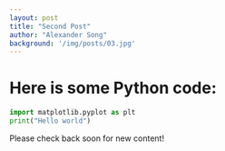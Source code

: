 ```yaml
---
layout: post
title: "Second Post"
author: "Alexander Song"
background: '/img/posts/03.jpg'
---
```


# Here is some Python code:

```python
import matplotlib.pyplot as plt
print("Hello world")
```



Please check back soon for new content!
